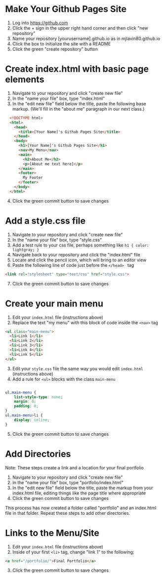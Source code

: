 # Make Your Github Pages Site

1. Log into https://github.com
2. Click the + sign in the upper right hand corner and then click "new repository"
3. Name your repository [yourusername].github.io as in mjlavin80.github.io
4. Click the box to initialize the site with a README
5. Click the green "create repository" button

# Create index.html with basic page elements

1. Navigate to your repository and click "create new file"
2. In the "name your file" box, type "index.html"
3. In the "edit new file" field below the title, paste the following base markup. (We'll fill in the "about me" paragraph in our next class.)

```html
  <!DOCTYPE html>
  <html>
    <head>
      <title>[Your Name]'s Github Pages Site</title>
    </head>
    <body>
      <h1>[Your Name]'s Github Pages Site</h1>
      <nav>My Menu</nav>
      <main>
        <h2>About Me</h2>
        <p>[About me text here]</p>
      </main>
      <footer>
        My Footer
      </footer>
    </body>
  </html>
```
4. Click the green commit button to save changes

# Add a style.css file

1. Navigate to your repository and click "create new file"
2. In the "name your file" box, type "style.css"
3. Add a test rule to your css file, perhaps something like ``` h1 { color: lightgray; } ```
4. Navigate back to your repository and click the "index.html" file 
5. Locate and click the pencil icon, which will bring to an editor view
6. Paste the following line of code just before the ```</head> ``` tag

```html
<link rel="stylesheet" type="text/css" href="style.css">
```
7. Click the green commit button to save changes

# Create your main menu

1. Edit your ```index.html``` file (instructions above)
2. Replace the text "my menu" with this block of code inside the ```<nav>``` tag 

```html
<ul class="main-menu">
  <li>Link 1</li>
  <li>Link 2</li>
  <li>Link 3</li>
  <li>Link 4</li>
  <li>Link 5</li>
</ul>
```
3. Edit your ```style.css``` file the same way you would edit ```index.html``` (instructions above)
4. Add a rule for ```<ul>``` blocks with the class ```main-menu ```

```css

ul.main-menu {
    list-style-type: none;
    margin: 0;
    padding: 0;
}
ul.main-menu>li {
    display: inline;
}
```
5. Click the green commit button to save changes

# Add Directories

Note: These steps create a link and a location for your final portfolio

1. Navigate to your repository and click "create new file"
2. In the "name your file" box, type "portfolio/index.html"
3. In the "edit new file" field below the title, paste the markup from your index.html file, editing things like the page title where appropriate
4. Click the green commit button to save changes

This process has now created a folder called "portfolio" and an index.html file in that folder. Repeat these steps to add other directories.

# Links to the Menu/Site

1. Edit your ```index.html``` file (instructions above)
2. Inside of your first ```<li>``` tag, change "link 1" to the following:

```html
<a href="/portfolio/">Final Portfolio</a>
```
3. Click the green commit button to save changes
